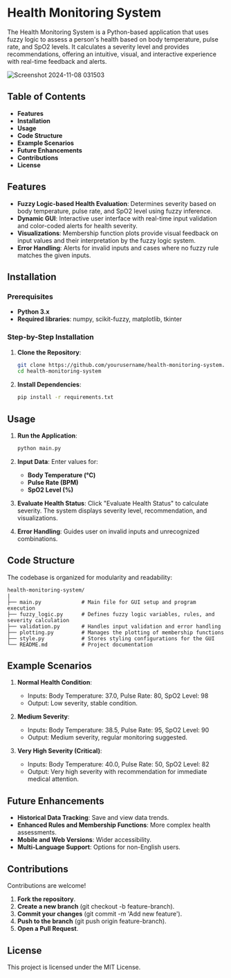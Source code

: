 
# Health Monitoring System
The Health Monitoring System is a Python-based application that uses fuzzy logic to assess a person's health based on body temperature, pulse rate, and SpO2 levels. It calculates a severity level and provides recommendations, offering an intuitive, visual, and interactive experience with real-time feedback and alerts.

![Screenshot 2024-11-08 031503](https://github.com/user-attachments/assets/67d58b14-755a-47f6-84c1-f208e0c92da6)


## Table of Contents

- **Features**
- **Installation**
- **Usage**
- **Code Structure**
- **Example Scenarios**
- **Future Enhancements**
- **Contributions**
- **License**

## Features

- **Fuzzy Logic-based Health Evaluation**: Determines severity based on body temperature, pulse rate, and SpO2 level using fuzzy inference.
- **Dynamic GUI**: Interactive user interface with real-time input validation and color-coded alerts for health severity.
- **Visualizations**: Membership function plots provide visual feedback on input values and their interpretation by the fuzzy logic system.
- **Error Handling**: Alerts for invalid inputs and cases where no fuzzy rule matches the given inputs.

## Installation

### Prerequisites

- **Python 3.x**
- **Required libraries**: numpy, scikit-fuzzy, matplotlib, tkinter

### Step-by-Step Installation

1. **Clone the Repository**:
    ```bash
    git clone https://github.com/yourusername/health-monitoring-system.git
    cd health-monitoring-system
    ```

2. **Install Dependencies**:
    ```bash
    pip install -r requirements.txt
    ```

## Usage

1. **Run the Application**:
    ```bash
    python main.py
    ```

2. **Input Data**: Enter values for:
   - **Body Temperature (°C)**
   - **Pulse Rate (BPM)**
   - **SpO2 Level (%)**

3. **Evaluate Health Status**: Click "Evaluate Health Status" to calculate severity. The system displays severity level, recommendation, and visualizations.

4. **Error Handling**: Guides user on invalid inputs and unrecognized combinations.

## Code Structure

The codebase is organized for modularity and readability:

```
health-monitoring-system/
|
├── main.py             # Main file for GUI setup and program execution
├── fuzzy_logic.py      # Defines fuzzy logic variables, rules, and severity calculation
├── validation.py       # Handles input validation and error handling
├── plotting.py         # Manages the plotting of membership functions
├── style.py            # Stores styling configurations for the GUI
└── README.md           # Project documentation
```

## Example Scenarios

1. **Normal Health Condition**:
   - Inputs: Body Temperature: 37.0, Pulse Rate: 80, SpO2 Level: 98
   - Output: Low severity, stable condition.

2. **Medium Severity**:
   - Inputs: Body Temperature: 38.5, Pulse Rate: 95, SpO2 Level: 90
   - Output: Medium severity, regular monitoring suggested.

3. **Very High Severity (Critical)**:
   - Inputs: Body Temperature: 40.0, Pulse Rate: 50, SpO2 Level: 82
   - Output: Very high severity with recommendation for immediate medical attention.

## Future Enhancements

- **Historical Data Tracking**: Save and view data trends.
- **Enhanced Rules and Membership Functions**: More complex health assessments.
- **Mobile and Web Versions**: Wider accessibility.
- **Multi-Language Support**: Options for non-English users.

## Contributions

Contributions are welcome!

1. **Fork the repository**.
2. **Create a new branch** (git checkout -b feature-branch).
3. **Commit your changes** (git commit -m 'Add new feature').
4. **Push to the branch** (git push origin feature-branch).
5. **Open a Pull Request**.

## License

This project is licensed under the MIT License.
